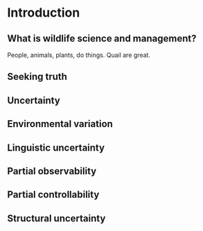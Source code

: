 # Introduction

<!-- Leader: James A. Martin -->

## What is wildlife science and management? 

People, animals, plants, do things. Quail are great. 

## Seeking truth 

## Uncertainty 

## Environmental variation 

## Linguistic uncertainty 

## Partial observability 

## Partial controllability 

## Structural uncertainty 
